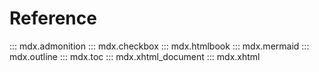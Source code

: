 # Reference

::: mdx.admonition
::: mdx.checkbox
::: mdx.htmlbook
::: mdx.mermaid
::: mdx.outline
::: mdx.toc
::: mdx.xhtml_document
::: mdx.xhtml
